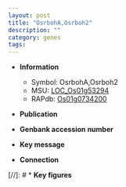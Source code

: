 ```yaml
---
layout: post
title: "OsrbohA,Osrboh2"
description: ""
category: genes
tags: 
---
```


* **Information**  
    + Symbol: OsrbohA,Osrboh2  
    + MSU: [LOC_Os01g53294](http://rice.uga.edu/cgi-bin/ORF_infopage.cgi?orf=LOC_Os01g53294)  
    + RAPdb: [Os01g0734200](http://rapdb.dna.affrc.go.jp/viewer/gbrowse_details/irgsp1?name=Os01g0734200)  

* **Publication**  

* **Genbank accession number**  

* **Key message**  

* **Connection**  

[//]: # * **Key figures**  


